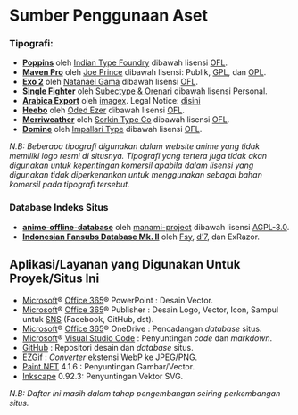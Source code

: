 # Sumber Penggunaan Aset

### Tipografi:

* [**Poppins**](https://fonts.google.com/specimen/Poppins) oleh [Indian Type Foundry](http://www.indiantypefoundry.com/) dibawah lisensi [OFL](https://scripts.sil.org/OFL_web).
* [**Maven Pro**](https://fontmeme.com/fonts/maven-pro-font/) oleh [Joe Prince](https://dribbble.com/joeprince) dibawah lisensi: Publik, [GPL](https://www.gnu.org/licenses/gpl-3.0.en.html), dan [OPL](http://opencontent.org/openpub/).
* [**Exo 2**](http://www.ndiscovered.com/) oleh [Natanael Gama](http://www.ndiscovered.com/) dibawah lisensi [OFL](https://scripts.sil.org/OFL_web).
* [**Single Fighter**](https://fontbundles.net/subectype/274413-single-fighter) oleh [Subectype & Orenari](https://fontbundles.net/subectype) dibawah lisensi Personal.
* [**Arabica Export**](https://www.dafont.com/arabica-export.font) oleh [imagex](http://www.imagex-fonts.com/). Legal Notice: [disini](http://www.imagex-fonts.com/legal-notice.php)
* [**Heebo**](https://www.fontsquirrel.com/fonts/heebo) oleh [Oded Ezer](https://www.hebrewtypography.com/) dibawah lisensi [OFL](https://scripts.sil.org/OFL_web).
* [**Merriweather**](https://www.fontsquirrel.com/fonts/merriweather) oleh [Sorkin Type Co](http://www.sorkintype.com/) dibawah lisensi [OFL](https://scripts.sil.org/OFL_web).
* [**Domine**](https://www.fontsquirrel.com/fonts/domine) oleh [Impallari Type](http://www.impallari.com/) dibawah lisensi [OFL](https://scripts.sil.org/OFL_web).

_N.B: Beberapa tipografi digunakan dalam website anime yang tidak memiliki logo resmi di situsnya. Tipografi yang tertera juga tidak akan digunakan untuk kepentingan komersil apabila dalam lisensi yang digunakan tidak diperkenankan untuk menggunakan sebagai bahan komersil pada tipografi tersebut._

### Database Indeks Situs

* [**anime-offline-database**](https://github.com/manami-project/anime-offline-database) oleh [manami-project](https://github.com/manami-project) dibawah lisensi [AGPL-3.0](https://github.com/manami-project/anime-offline-database/blob/master/LICENSE).
* [**Indonesian Fansubs Database Mk. II**](https://docs.google.com/spreadsheets/d/1j30Cvc5Y7y0wij2qjmUpD9DmaPH6a4vjLDK54Nj9S-w/edit?fbclid=IwAR0iZYej2s6FRheY1g4DxIpfH_RqzUqRzbmYHxvcVHRKk64ZEoLlje8Jr6A#gid=281368768) oleh [Fsy](https://facebook.com/fahmiyamura), [d'7](https://facebook.com/yuwdhie7), dan ExRazor.

## Aplikasi/Layanan yang Digunakan Untuk Proyek/Situs Ini

* [Microsoft](https://microsoft.com)® [Office 365](https://products.office.com/en/explore-office-for-home)® PowerPoint : Desain Vector.
* [Microsoft](https://microsoft.com)® [Office 365](https://products.office.com/en/explore-office-for-home)® Publisher : Desain Logo, Vector, Icon, Sampul untuk [SNS](https://en.wikipedia.org/wiki/Social_networking_service) \(Facebook, GitHub, dst\).
* [Microsoft](https://microsoft.com)® [Office 365](https://products.office.com/en/explore-office-for-home)® OneDrive : Pencadangan _database_ situs.
* [Microsoft](https://microsoft.com)® [Visual Studio Code](https://code.visualstudio.com) : Penyuntingan _code_ dan _markdown_.
* [GitHub](https://github.com) : Repositori desain dan _database_ situs.
* [EZGif](https://ezgif.com) : _Converter_ ekstensi WebP ke JPEG/PNG.
* [Paint.NET](https://www.getpaint.net/) 4.1.6 : Penyuntingan Gambar/Vector.
* [Inkscape](https://inkscape.org/) 0.92.3: Penyuntingan Vektor SVG.

_N.B: Daftar ini masih dalam tahap pengembangan seiring perkembangan situs._

